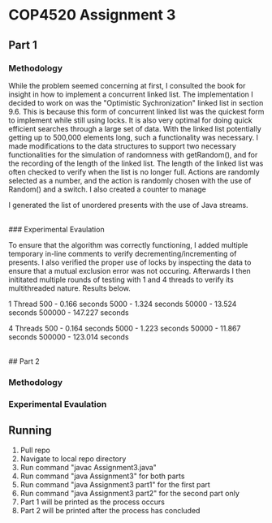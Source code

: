 # COP4520 Assignment 3

## Part 1

### Methodology

While the problem seemed concerning at first, I consulted the book for insight in how to implement a concurrent linked list. The implementation I decided to work on was the "Optimistic Sychronization" linked list in section 9.6. This is because this form of concurrent linked list was the quickest form to implement while still using locks. It is also very optimal for doing quick efficient searches through a large set of data. With the linked list potentially getting up to 500,000 elements long, such a functionality was necessary. I made modifications to the data structures to support two necessary functionalities for the simulation of randomness with getRandom(), and for the recording of the length of the linked list. The length of the linked list was often checked to verify when the list is no longer full. Actions are randomly selected as a number, and the action is randomly chosen with the use of Random() and a switch. I also created a counter to manage 

I generated the list of unordered presents with the use of Java streams.

</br>
### Experimental Evaulation

To ensure that the algorithm was correctly functioning, I added multiple temporary in-line comments to verify decrementing/incrementing of presents. I also verified the proper use of locks by inspecting the data to ensure that a mutual exclusion error was not occuring. Afterwards I then inititated multiple rounds of testing with 1 and 4 threads to verify its multithreaded nature. Results below.

1 Thread
500 - 0.166 seconds
5000 - 1.324 seconds
50000 - 13.524 seconds
500000 - 147.227 seconds

4 Threads
500 - 0.164 seconds
5000 - 1.223 seconds
50000 - 11.867 seconds
500000 - 123.014 seconds

</br>
## Part 2

### Methodology


### Experimental Evaulation

## Running

1. Pull repo
2. Navigate to local repo directory
3. Run command "javac Assignment3.java"
4. Run command "java Assignment3" for both parts
5. Run command "java Assignment3 part1" for the first part
6. Run command "java Assignment3 part2" for the second part only
7. Part 1 will be printed as the process occurs
8. Part 2 will be printed after the process has concluded
